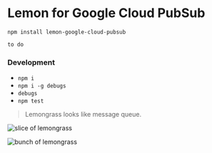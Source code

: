 # Lemon for Google Cloud PubSub

`npm install lemon-google-cloud-pubsub`

```
to do
```

### Development

- `npm i`
- `npm i -g debugs`
- `debugs`
- `npm test`

> Lemongrass looks like message queue.

![slice of lemongrass](https://www.gourmetgarden.com/sites/gourmetgarden.sites.go1.com.au/files/atp_gen_gourm_0210_376_lemongrass.jpg)

![bunch of lemongrass](http://www.newhollandchips.com/wp-content/uploads/2016/11/lemongrass.jpg)